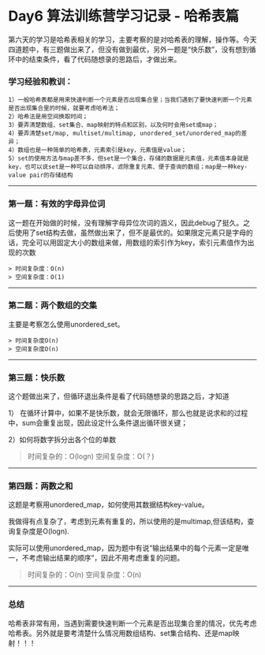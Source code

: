 
# Day6 算法训练营学习记录 - 哈希表篇

第六天的学习是哈希表相关的学习，主要考察的是对哈希表的理解，操作等。今天四道题中，有三题做出来了，但没有做到最优，另外一题是“快乐数”，没有想到循环中的结束条件，看了代码随想录的思路后，才做出来。

### 学习经验和教训：
    1）一般哈希表都是用来快速判断一个元素是否出现集合里；当我们遇到了要快速判断一个元素是否出现集合里的时候，就要考虑哈希法；
    2）哈希法是用空间换取时间；
    3）要弄清楚数组、set集合、map映射的特点和区别，以及何时会用set或map；
    4）要弄清楚set/map, multiset/multimap, unordered_set/unordered_map的差异；
    4）数组也是一种简单的哈希表，元素索引是key，元素值是value；
    5）set的使用方法与map差不多，但set是一个集合，存储的数据是元素值，元素值本身就是key，也可以说set是一种可以自动排序，滤除重复元素、便于查询的数组；map是一种key-value pair的存储结构
---
### 第一题：有效的字母异位词
  这一题在开始做的时候，没有理解字母异位次词的涵义，因此debug了挺久。之后使用了set结构去做，虽然做出来了，但不是最优的。如果限定元素只是字母的话，完全可以用固定大小的数组来做，用数组的索引作为key，索引元素值作为出现的次数
  

    > 时间复杂度：O(n)
    > 空间复杂度：O(1)


---
### 第二题：两个数组的交集
主要是考察怎么使用unordered_set。

    > 时间复杂度O(n)
    > 空间复杂度O(n)


---

### 第三题：快乐数
这个题做出来了，但循环退出条件是看了代码随想录的思路之后，才知道

1） 在循环计算中，如果不是快乐数，就会无限循环，那么也就是说求和的过程中，sum会重复出现，因此设定什么条件退出循环很关键；

2）如何将数字拆分出各个位的单数

   > 时间复杂的：O(logn)
   > 空间复杂度：O(？)


---

### 第四题：两数之和
这题是考察用unordered_map，如何使用其数据结构key-value。

我做得有点复杂了，考虑到元素有重复的，所以使用的是multimap,但该结构，查询复杂度是O(logn).

实际可以使用unordered_map，因为题中有说“输出结果中的每个元素一定是唯一，不考虑输出结果的顺序”，因此不用考虑重复的问题。

   > 时间复杂的：O(n)
   > 空间复杂度：O(n)


---

### 总结
哈希表非常有用，当遇到需要快速判断一个元素是否出现集合里的情况，优先考虑哈希表。另外就是要考清楚什么情况用数组结构、set集合结构、还是map映射！！！